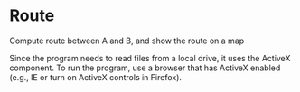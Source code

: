 # Route
Compute route between A and B, and show the route on a map

Since the program needs to read files from a local drive, it uses the ActiveX component. To run the program, use a browser that has ActiveX enabled (e.g., IE or turn on ActiveX controls in Firefox).
